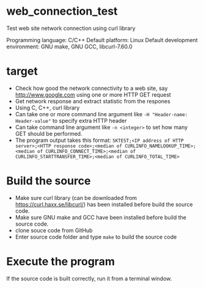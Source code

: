 # web_connection_test
Test web site network connection using curl library

Programming language: C/C++
Default platform: Linux
Default development environment: GNU make, GNU GCC, libcurl-7.60.0

# target
* Check how good the network connectivity to a web site, say http://www.google.com using one or more HTTP GET request
* Get network response and extract statistic from the respones
* Using C, C++, curl library
* Can take one or more command line argument like `-H "Header-name: Header-value"` to specify extra HTTP header
* Can take command line argument like `-n <integer>` to set how many GET should be performed. 
* The program output takes this format: 
  `SKTEST;<IP address of HTTP server>;<HTTP response code>;<median of CURLINFO_NAMELOOKUP_TIME>;<median of CURLINFO_CONNECT_TIME>;<median of CURLINFO_STARTTRANSFER_TIME>;<median of CURLINFO_TOTAL_TIME>`
  
# Build the source
* Make sure curl library (can be downloaded from https://curl.haxx.se/libcurl/) has been installed before build the source code. 
* Make sure GNU make and GCC have been installed before build the source code. 
* clone souce code from GitHub
* Enter source code folder and type `make` to build the source code

# Execute the program
If the source code is built correctly, run it from a terminal window. 



